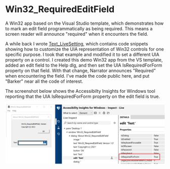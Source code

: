 # Win32_RequiredEditField
A Win32 app based on the Visual Studio template, which demonstrates how to mark an edit field programmatically as being required. This means a screen reader will announce "required" when it encounters the field.

A while back I wrote [Text_LiveSetting](https://docs.microsoft.com/en-us/accessibility-tools-docs/items/Win32/Text_LiveSetting), which contains code snippets showing how to customize the UIA representation of Win32 controls for one specific purpose. I took that example and modified it to set a different UIA property on a control. I created this demo Win32 app from the VS template, added an edit field to the Help dlg, and then set the UIA IsRequiredForForm property on that field. With that change, Narrator announces "Required" when encountering the field. I've made the code public here, and put "Barker" near all the code of interest. 

The screenshot below shows the Accessibilty Insights for Windows tool reporting that the UIA IsRequiredForForm property on the edit field is true.

![The Accessibility Insights for Windows tool reporting that an edit field in a Win32 app has a UIA IsRequiredForForm property of true.](Win32_RequiredEditField/AIWinResults.png)

